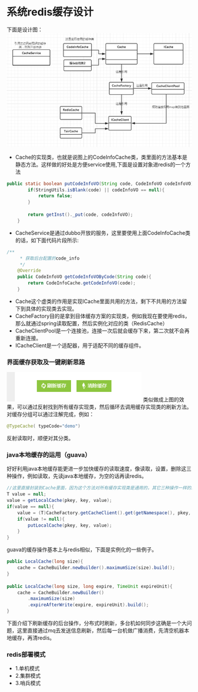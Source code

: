 # 系统redis缓存设计
下面是设计图：
![](https://raw.githubusercontent.com/tsmairc/CacheDesign/master/img/redis_uml.png)

* Cache的实现类，也就是说图上的CodeInfoCache类，类里面的方法基本是静态方法。这样做的好处是方便service使用,下面是设置对象进redis的一个方法
```java
public static boolean putCodeInfoVO(String code, CodeInfoVO codeInfoVO){
		if(StringUtils.isBlank(code) || codeInfoVO == null){
			return false;
		}
		
		return getInst()._put(code, codeInfoVO);
	}
```

* CacheService是通过dubbo开放的服务，这里要使用上面CodeInfoCache类的话，如下面代码片段所示:
```java
/**
	 * 获取后台配置的code_info
	 */
	@Override
	public CodeInfoVO getCodeInfoVOByCode(String code){
		return CodeInfoCache.getCodeInfoVO(code);
	}
```

* Cache这个虚类的作用是实现ICache里面共用的方法，剩下不共用的方法留下到具体的实现类去实现。
* CacheFactory目的是拿到目体缓存方案的实现类，例如我现在要使用redis，那么就通过spring读取配置，然后实例化对应的类（RedisCache）
* CacheClientPool是一个连接池，连接一次后就会缓存下来，第二次就不会再重新连接。
* ICacheClient是一个适配器，用于适配不同的缓存组件。


### 界面缓存获取及一键刷新思路
![](https://raw.githubusercontent.com/tsmairc/CacheDesign/master/img/refresh.png)
类似做成上图的效果，可以通过反射找到所有缓存实现类，然后循环去调用缓存实现类的刷新方法。对缓存分组可以通过注解完成，例如：
```java
@TypeCache( typeCode="demo")
```
反射读取时，顺便对其分类。

### java本地缓存的运用（guava）
好好利用java本地缓存能更进一步加快缓存的读取速度，像读取，设置，删除这三种操作，例如读取，先读java本地缓存，为空的话再读redis。
```java
//这里直接封装到Cache里面，因为这个方法对所有缓存实现类是通用的，其它三种操作一样的。
T value = null;
value = getLocalCache(pkey, key, value);
if(value == null){
	value = (T)CacheFactory.getCacheClient().get(getNamespace(), pkey, key);
	if(value != null){
		putLocalCache(pkey, key, value);
	}
}
```
guava的缓存操作基本上与redis相似，下面是实例化的一些例子。
```java
public LocalCache(long size){
	cache = CacheBuilder.newBuilder().maximumSize(size).build();
}

public LocalCache(long size, long expire, TimeUnit expireUnit){
	cache = CacheBuilder.newBuilder()
		.maximumSize(size)
		.expireAfterWrite(expire, expireUnit).build();
}
```
<p>
下面介绍下刷新缓存的后台操作，分布式时刷新，多台机如何同步这确是一个大问题，这里直接通过mq去发送信息刷新，然后每一台机做广播消费，先清空机器本地缓存，再清redis。
</p>

### redis部署模式
* 1.单机模式
* 2.集群模式
* 3.哨兵模式

